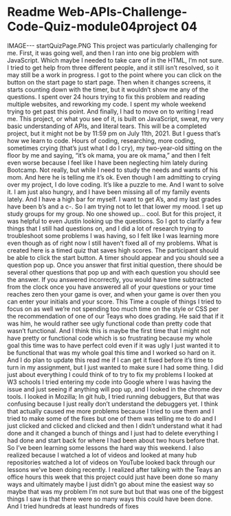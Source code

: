 # Readme Web-APIs-Challenge-Code-Quiz-module04project 04
IMAGE--- startQuizPage.PNG
This project was particularly challenging for me. First, it was going well, and then I ran into one big problem with JavaScript. Which maybe I needed to take care of in the HTML, I’m not sure. I tried to get help from three different people, and it still isn’t resolved, so it may still be a work in progress. I got to the point where you can click on the button on the start page to start page. Then when it changes screens, it starts counting down with the timer, but it wouldn’t show me any of the questions. I spent over 24 hours trying to fix this problem and reading multiple websites, and reworking my code. I spent my whole weekend trying to get past this point. And finally, I had to move on to writing I read me. This project, or what you see of it, is built on JavaScript, sweat, my very basic understanding of APIs, and literal tears. This will be a completed project, but it might not be by 11:59 pm on July 11th, 2021. But I guess that’s how we learn to code. Hours of coding, researching, more coding, sometimes crying (that’s just what I do I cry), my two-year-old sitting on the floor by me and saying, “it’s ok mama, you are ok mama,” and then I felt even worse because I feel like I have been neglecting him lately during Bootcamp.
Not really, but while I need to study the needs and wants of his mom. And here he is telling me it’s ok. Even though I am admitting to crying over my project, I do love coding. It’s like a puzzle to me. And I want to solve it. I am just also hungry, and I have been missing all of my family events lately. And I have a high bar for myself. I want to get A’s, and my last grades have been b’s and a c-. So I am trying not to let that lower my mood. 
I set up study groups for my group. No one showed up… cool. 
But for this project, it was helpful to even Justin looking up the questions. So I got to clarify a few things that I still had questions on, and I did a lot of research trying to troubleshoot some problems I was having, so I felt like I was learning more even though as of right now I still haven’t fixed all of my problems.
What is created here is a timed quiz that saves high scores. The participant should be able to click the start button. A timer should appear and you should see a question pop up. Once you answer that first initial question, there should be several other questions that pop up and with each question you should see the answer. If you answered incorrectly, you would have time subtracted from the clock once you have answered all of your questions or your time reaches zero then your game is over, and when your game is over then you can enter your initials and your score. 
This Time a couple of things I tried to focus on as well we’re not spending too much time on the style or CSS per the recommendation of one of our Teays who does grading. He said that if it was him, he would rather see ugly functional code than pretty code that wasn’t functional. And I think this is maybe the first time that I might not have pretty or functional code which is so frustrating because my whole goal this time was to have perfect cold even if it was ugly I just wanted it to be functional that was my whole goal this time and I worked so hard on it. And I do plan to update this read me if I can get it fixed before it’s time to turn in my assignment, but I just wanted to make sure I had some thing. I did just about everything I could think of to try to fix my problems I looked at W3 schools I tried entering my code into Google where I was having the issue and just seeing if anything will pop up, and I looked in the chrome dev tools. I looked in Mozilla; In git hub, I tried running debuggers, But that was confusing because I just really don’t understand the debuggers yet. 
I think that actually caused me more problems because I tried to use them and I tried to make some of the fixes but one of them was telling me to do and I just clicked and clicked and clicked and then I didn’t understand what it had done and it changed a bunch of things and I just had to delete everything I had done and start back for where I had been about two hours before that. So I’ve been learning some lessons the hard way this weekend.
I also realized because I watched a lot of videos and looked at many hub repositories watched a lot of videos on YouTube looked back through our lessons we’ve been doing recently. I realized after talking with the Teays an office hours this week that this project could just have been done so many ways and ultimately maybe I just didn’t go about mine the easiest way so maybe that was my problem I’m not sure but but that was one of the biggest things I saw is that there were so many ways this could have been done. And I tried hundreds at least hundreds of fixes 